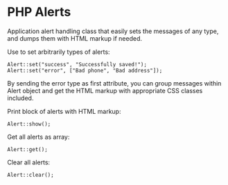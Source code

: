 # PHP Alerts

Application alert handling class that easily sets the messages of any type, and dumps them with HTML markup if needed.



Use to set arbitrarily types of alerts:

```
Alert::set("success", "Successfully saved!");
Alert::set("error", ["Bad phone", "Bad address"]);
```
By sending the error type as first attribute, you can group messages within Alert object and get the HTML markup with appropriate CSS classes included.


Print block of alerts with HTML markup:

```
Alert::show();
```



Get all alerts as array:

```
Alert::get();
```



Clear all alerts:

```
Alert::clear();
```
